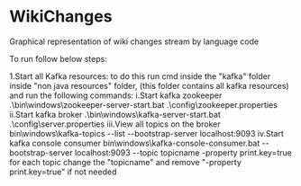 # WikiChanges
Graphical representation of wiki changes stream by language code


To run follow below steps:

1.Start all Kafka resources:
to do this run cmd inside the "kafka" folder inside "non java resources" folder, (this folder contains all kafka resources) and run the following commands:
  i.Start kafka zookeeper
  .\bin\windows\zookeeper-server-start.bat .\config\zookeeper.properties
  ii.Start kafka broker
  .\bin\windows\kafka-server-start.bat .\config\server.properties
  iii.View all topics on the broker
  bin\windows\kafka-topics --list --bootstrap-server localhost:9093
  iv.Start kafka console consumer
  bin\windows\kafka-console-consumer.bat --bootstrap-server localhost:9093 --topic topicname -property print.key=true
  for each topic change the "topicname" and remove "-property print.key=true" if not needed 
